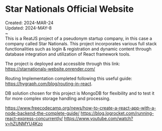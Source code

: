 # Star Nationals Official Website
Created: 2024-MAR-24\
Updated: 2024-MAY-8\
~\
This is a ReatJS project of a pseudonym startup company, in this case a company called Star Nationals.
This project incorporates various full stack functionalities such as login & registration and dynamic
 content through database integration and utilization of React framework tools.

The project is deployed and accessible through this link: https://starnationals-website.onrender.com/

Routing Implementation completed following this useful guide: https://hygraph.com/blog/routing-in-react.

DB solution chosen for this project is MongoDB for flexibility and to test it for more complex storage handling and processing.

https://www.freecodecamp.org/news/how-to-create-a-react-app-with-a-node-backend-the-complete-guide/
https://blog.logrocket.com/running-react-express-concurrently/
https://www.youtube.com/watch?v=hZUNMYU4Kzo
